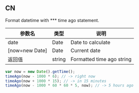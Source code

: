 ## CN

Format datetime with *** time ago statement.

|参数名|类型|说明|
|-----|----|---|
|date          |Date  |Date to calculate        |
|[now=new Date]|Date  |Current date             |
|返回值        |string|Formatted time ago string|

```javascript
var now = new Date().getTime();
timeAgo(now - 1000 * 6); // -> right now
timeAgo(now + 1000 * 15); // -> in 15 minutes
timeAgo(now - 1000 * 60 * 60 * 5, now); // -> 5 hours ago
```